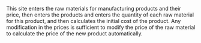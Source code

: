 This site enters the raw materials for manufacturing products and their price, then enters the products and enters the quantity of each raw material for this product, and then calculates the initial cost of the product. Any modification in the prices is sufficient to modify the price of the raw material to calculate the price of the new product automatically.
